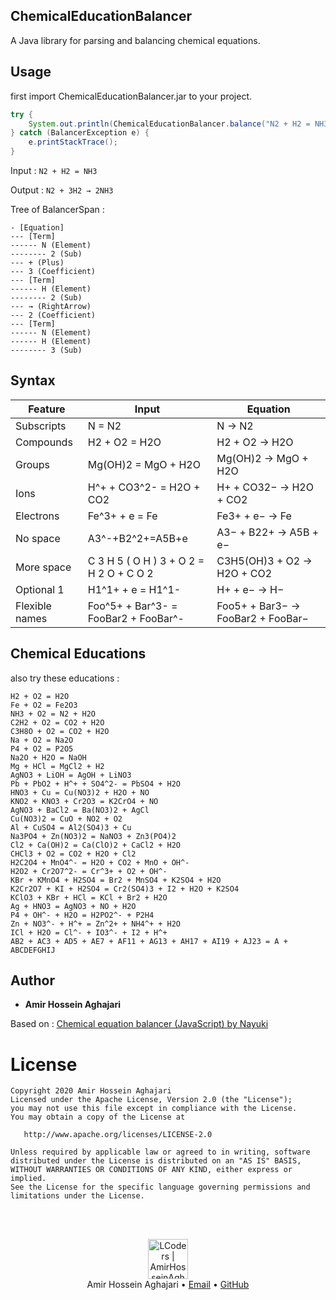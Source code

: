 ## ChemicalEducationBalancer
 A Java library for parsing and balancing chemical equations.

## Usage
first import ChemicalEducationBalancer.jar to your project.

```java
try {
    System.out.println(ChemicalEducationBalancer.balance("N2 + H2 = NH3").getResult());
} catch (BalancerException e) {
    e.printStackTrace();
}
```

Input : `N2 + H2 = NH3`

Output : `N2 + 3H2 → 2NH3`

Tree of BalancerSpan :
```
- [Equation]
--- [Term]
------ N (Element)
-------- 2 (Sub)
--- + (Plus)
--- 3 (Coefficient)
--- [Term]
------ H (Element)
-------- 2 (Sub)
--- → (RightArrow)
--- 2 (Coefficient)
--- [Term]
------ N (Element)
------ H (Element)
-------- 3 (Sub)
```

## Syntax
|Feature|Input|Equation|
| ------------------------------------------- | -------------------------------- | -------------------------------- |
|Subscripts| N = N2 | N → N2 |
|Compounds| H2 + O2 = H2O | H2 + O2 → H2O |
|Groups|	Mg(OH)2 = MgO + H2O |	Mg(OH)2 → MgO + H2O	|
|Ions|	H^+ + CO3^2- = H2O + CO2 |	H+ + CO32− → H2O + CO2	|
|Electrons|	Fe^3+ + e = Fe |	Fe3+ + e− → Fe	|
|No space|	A3^-+B2^2+=A5B+e |	A3− + B22+ → A5B + e−	|
|More space|	C 3 H 5 ( O H ) 3 + O 2 = H 2 O + C O 2 |	C3H5(OH)3 + O2 → H2O + CO2	|
|Optional 1|	H1^1+ + e = H1^1-	| H+ + e− → H−	|
|Flexible names|	Foo^5+ + Bar^3- = FooBar2 + FooBar^-	| Foo5+ + Bar3− → FooBar2 + FooBar−	|

## Chemical Educations
also try these educations :
```
H2 + O2 = H2O
Fe + O2 = Fe2O3
NH3 + O2 = N2 + H2O
C2H2 + O2 = CO2 + H2O
C3H8O + O2 = CO2 + H2O
Na + O2 = Na2O
P4 + O2 = P2O5
Na2O + H2O = NaOH
Mg + HCl = MgCl2 + H2
AgNO3 + LiOH = AgOH + LiNO3
Pb + PbO2 + H^+ + SO4^2- = PbSO4 + H2O
HNO3 + Cu = Cu(NO3)2 + H2O + NO
KNO2 + KNO3 + Cr2O3 = K2CrO4 + NO
AgNO3 + BaCl2 = Ba(NO3)2 + AgCl
Cu(NO3)2 = CuO + NO2 + O2
Al + CuSO4 = Al2(SO4)3 + Cu
Na3PO4 + Zn(NO3)2 = NaNO3 + Zn3(PO4)2
Cl2 + Ca(OH)2 = Ca(ClO)2 + CaCl2 + H2O
CHCl3 + O2 = CO2 + H2O + Cl2
H2C2O4 + MnO4^- = H2O + CO2 + MnO + OH^-
H2O2 + Cr2O7^2- = Cr^3+ + O2 + OH^-
KBr + KMnO4 + H2SO4 = Br2 + MnSO4 + K2SO4 + H2O
K2Cr2O7 + KI + H2SO4 = Cr2(SO4)3 + I2 + H2O + K2SO4
KClO3 + KBr + HCl = KCl + Br2 + H2O
Ag + HNO3 = AgNO3 + NO + H2O
P4 + OH^- + H2O = H2PO2^- + P2H4
Zn + NO3^- + H^+ = Zn^2+ + NH4^+ + H2O
ICl + H2O = Cl^- + IO3^- + I2 + H^+
AB2 + AC3 + AD5 + AE7 + AF11 + AG13 + AH17 + AI19 + AJ23 = A + ABCDEFGHIJ
```

## Author 
- **Amir Hossein Aghajari**

Based on : [Chemical equation balancer (JavaScript) by Nayuki](https://www.nayuki.io/page/chemical-equation-balancer-javascript)

License
=======

    Copyright 2020 Amir Hossein Aghajari
    Licensed under the Apache License, Version 2.0 (the "License");
    you may not use this file except in compliance with the License.
    You may obtain a copy of the License at

       http://www.apache.org/licenses/LICENSE-2.0

    Unless required by applicable law or agreed to in writing, software
    distributed under the License is distributed on an "AS IS" BASIS,
    WITHOUT WARRANTIES OR CONDITIONS OF ANY KIND, either express or implied.
    See the License for the specific language governing permissions and
    limitations under the License.


<br><br>
<div align="center">
  <img width="64" alt="LCoders | AmirHosseinAghajari" src="https://user-images.githubusercontent.com/30867537/90538314-a0a79200-e193-11ea-8d90-0a3576e28a18.png">
  <br><a>Amir Hossein Aghajari</a> • <a href="mailto:amirhossein.aghajari.82@gmail.com">Email</a> • <a href="https://github.com/Aghajari">GitHub</a>
</div>
